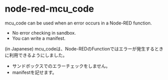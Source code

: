 # node-red-mcu_code
mcu_code can be used when an error occurs in a Node-RED function.
- No error checking in sandbox.
- You can write a manifest.

(in Japanese)
mcu_codeは、Node-REDのFunctionではエラーが発生するときに利用できるようにしました。
- サンドボックスでのエラーチェックをしません。
- manifestを記せます。